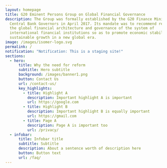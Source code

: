```yaml
---
layout: homepage
title: G20 Eminent Persons Group on Global Financial Governance
description: The Group was formally established by the G20 Finance Ministers and
  Central Bank Governors in April 2017. Its mandate was to recommend reforms to
  the global financial architecture and governance of the system of
  international financial institutions so as to promote economic stability and
  sustainable growth in a new global era.
image: /images/isomer-logo.svg
permalink: /
notification: "Notification: This is a staging site!"
sections:
  - hero:
      title: Why the need for reform
      subtitle: Hero subtitle
      background: /images/banner1.png
      button: Contact Us
      url: /contact-us/
      key_highlights:
        - title: Highlight A
          description: Important highlight A is important
          url: https://google.com
        - title: Highlight B
          description: Important highlight B is equally important
          url: https://gmail.com
        - title: Page A
          description: Page A is important too
          url: /privacy/
  - infobar:
      title: Infobar title
      subtitle: Subtitle
      description: About a sentence worth of description here
      button: Button text
      url: /faq/
---
```

